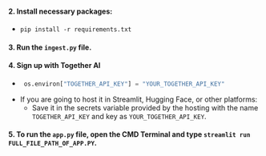 
#### 2. Install necessary packages:
   - ```
     pip install -r requirements.txt
     ```

#### 3. Run the `ingest.py` file.

#### 4. Sign up with Together AI 
   - ```python
      os.environ["TOGETHER_API_KEY"] = "YOUR_TOGETHER_API_KEY"
     ```
   - If you are going to host it in Streamlit, Hugging Face, or other platforms:
      - Save it in the secrets variable provided by the hosting with the name `TOGETHER_API_KEY` and key as `YOUR_TOGETHER_API_KEY`.

#### 5. To run the `app.py` file, open the CMD Terminal and type `streamlit run FULL_FILE_PATH_OF_APP.PY`.

